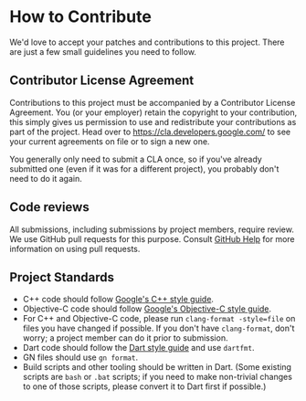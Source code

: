 # How to Contribute

We'd love to accept your patches and contributions to this project. There are
just a few small guidelines you need to follow.

## Contributor License Agreement

Contributions to this project must be accompanied by a Contributor License
Agreement. You (or your employer) retain the copyright to your contribution,
this simply gives us permission to use and redistribute your contributions as
part of the project. Head over to <https://cla.developers.google.com/> to see
your current agreements on file or to sign a new one.

You generally only need to submit a CLA once, so if you've already submitted one
(even if it was for a different project), you probably don't need to do it
again.

## Code reviews

All submissions, including submissions by project members, require review. We
use GitHub pull requests for this purpose. Consult
[GitHub Help](https://help.github.com/articles/about-pull-requests/) for more
information on using pull requests.

## Project Standards

- C++ code should follow
  [Google's C++ style guide](https://google.github.io/styleguide/cppguide.html).
- Objective-C code should follow
  [Google's Objective-C style guide](http://google.github.io/styleguide/objcguide.html).
- For C++ and Objective-C code, please run `clang-format -style=file` on files
  you have changed if possible. If you don't have `clang-format`, don't worry;
  a project member can do it prior to submission.
- Dart code should follow the
  [Dart style guide](https://www.dartlang.org/guides/language/effective-dart/style)
  and use `dartfmt`.
- GN files should use `gn format`.
- Build scripts and other tooling should be written in Dart. (Some existing
  scripts are `bash` or `.bat` scripts; if you need to make non-trivial changes
  to one of those scripts, please convert it to Dart first if possible.)
